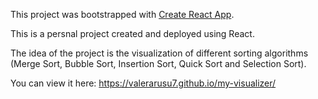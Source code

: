 This project was bootstrapped with [Create React App](https://github.com/facebook/create-react-app).

This is a persnal project created and deployed using React.

The idea of the project is the visualization of different sorting algorithms (Merge Sort, Bubble Sort, Insertion Sort, Quick Sort and Selection Sort).

You can view it here: https://valerarusu7.github.io/my-visualizer/
